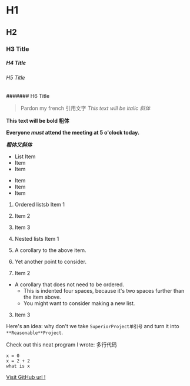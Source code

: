 # H1
## H2
### H3 Title
##### H4 Title
###### H5 Title
####### H6 Title

> Pardon my french 引用文字
*This text will be italic 斜体*

**This text will be bold 粗体**

**Everyone _must_ attend the meeting at 5 o'clock today.**

*__粗体又斜体__*

* List Item
* Item
* Item

- Item
- Item
- Item

1. Ordered listsb Item 1
2. Item 2
3. Item 3

1. Nested lists Item 1
  1. A corollary to the above item.
  2. Yet another point to consider.
2. Item 2
  * A corollary that does not need to be ordered.
    * This is indented four spaces, because it's two spaces further than the item above.
    * You might want to consider making a new list.
3. Item 3

Here's an idea: why don't we take `SuperiorProject单引号` and turn it into `**Reasonable**Project`.

Check out this neat program I wrote:
多行代码
```
x = 0
x = 2 + 2
what is x
```

[Visit GitHub url !](www.github.com)

